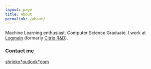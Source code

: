 ```yaml
---
layout: page
title: About
permalink: /about/
---
```


Machine Learning enthusiast. Computer Science Graduate. I work at [Logmein](https://www.logmeininc.com) (formerly [Citrix R&D](https://www.citrix.co.in/)).


### Contact me

[shrieko\*outlook\*com](mailto:shrieko\*outlook\*com)
